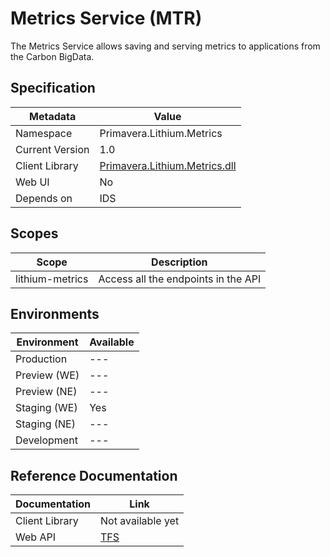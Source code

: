 # Metrics Service (MTR)

The Metrics Service allows saving and serving metrics to applications from the Carbon BigData.

## Specification

| Metadata | Value |
| - | - |
| Namespace | Primavera.Lithium.Metrics |
| Current Version | 1.0 |
| Client Library | [Primavera.Lithium.Metrics.dll](http://nuget.primaverabss.com:82/feeds/public-lithium-general/Primavera.Lithium.Metrics/) |
| Web UI | No |
| Depends on | IDS

## Scopes

| Scope | Description |
| - | - |
| lithium-metrics | Access all the endpoints in the API |

## Environments

| Environment | Available |
| - | - |
| Production | --- |
| Preview (WE) | --- |
| Preview (NE) | --- |
| Staging (WE) | Yes |
| Staging (NE) | --- |
| Development | --- |

## Reference Documentation

| Documentation | Link |
| - | - |
| Client Library | Not available yet |
| Web API | [TFS](https://tfs.primaverabss.com/tfs/P.TEC.Elevation/Lithium/_versionControl?path=%24%2FLithium%2FMicroservices%2FCarbon%2FMTR%2FMainline%2Freadme.md&version=T&_a=preview) |

